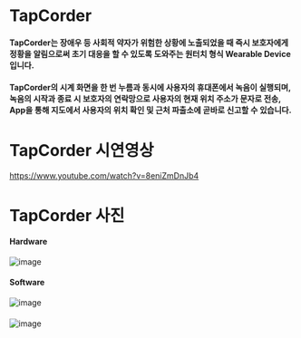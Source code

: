 # TapCorder
#### TapCorder는 장애우 등 사회적 약자가 위험한 상황에 노출되었을 때 즉시 보호자에게 정황을 알림으로써 초기 대응을 할 수 있도록 도와주는 원터치 형식 Wearable Device입니다.
#### TapCorder의 시계 화면을 한 번 누름과 동시에 사용자의 휴대폰에서 녹음이 실행되며, 녹음의 시작과 종료 시 보호자의 연락망으로 사용자의 현재 위치 주소가 문자로 전송, App을 통해 지도에서 사용자의 위치 확인 및 근처 파출소에 곧바로 신고할 수 있습니다.

# TapCorder 시연영상
https://www.youtube.com/watch?v=8eniZmDnJb4

# TapCorder 사진
#### Hardware
![image](https://user-images.githubusercontent.com/18719563/33088219-63e7a832-cf30-11e7-992d-8053c431e872.png)

#### Software
![image](https://user-images.githubusercontent.com/18719563/33088295-9b94042e-cf30-11e7-8a96-d85499d585a4.png)
####
![image](https://user-images.githubusercontent.com/18719563/33088310-a932b382-cf30-11e7-8a28-eaa0872fac95.png)
